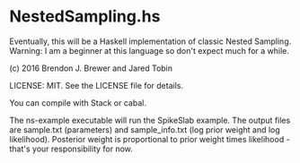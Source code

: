 NestedSampling.hs
=================

Eventually, this will be a Haskell implementation of classic Nested Sampling.
Warning: I am a beginner at this language so don't expect much for a while.

(c) 2016 Brendon J. Brewer and Jared Tobin

LICENSE: MIT. See the LICENSE file for details.

You can compile with Stack or cabal.

The ns-example executable will run the SpikeSlab example. The output files are
sample.txt (parameters) and sample_info.txt (log prior weight and log likelihood).
Posterior weight is proportional to prior weight times likelihood - that's
your responsibility for now.
